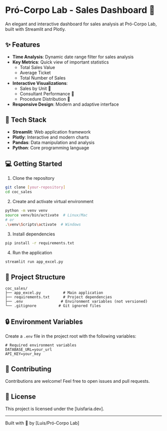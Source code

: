 # Pró-Corpo Lab - Sales Dashboard 💜

An elegant and interactive dashboard for sales analysis at Pró-Corpo Lab, built with Streamlit and Plotly.

## ✨ Features

- **Time Analysis**: Dynamic date range filter for sales analysis
- **Key Metrics**: Quick view of important statistics
  - Total Sales Value
  - Average Ticket
  - Total Number of Sales
- **Interactive Visualizations**:
  - Sales by Unit 💜
  - Consultant Performance 💎
  - Procedure Distribution 💜
- **Responsive Design**: Modern and adaptive interface

## 🚀 Tech Stack

- **Streamlit**: Web application framework
- **Plotly**: Interactive and modern charts
- **Pandas**: Data manipulation and analysis
- **Python**: Core programming language

## 💻 Getting Started

1. Clone the repository
```bash
git clone [your-repository]
cd coc_sales
```

2. Create and activate virtual environment
```bash
python -m venv venv
source venv/bin/activate  # Linux/Mac
# or
.\venv\Scripts\activate  # Windows
```

3. Install dependencies
```bash
pip install -r requirements.txt
```

4. Run the application
```bash
streamlit run app_excel.py
```

## 📁 Project Structure

```
coc_sales/
├── app_excel.py          # Main application
├── requirements.txt      # Project dependencies
├── .env                 # Environment variables (not versioned)
└── .gitignore          # Git ignored files
```

## 🔒 Environment Variables

Create a `.env` file in the project root with the following variables:
```
# Required environment variables
DATABASE_URL=your_url
API_KEY=your_key
```

## 🤝 Contributing

Contributions are welcome! Feel free to open issues and pull requests.

## 📝 License

This project is licensed under the [luisfaria.dev].

---

Built with 💜 by [Luis/Pró-Corpo Lab]
